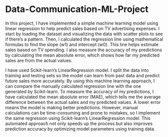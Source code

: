 # Data-Communication-ML-Project

In this project, I have implemented a simple machine learning model using linear regression to help predict sales based on TV advertising expenses. I start by loading the dataset and visualizing the data with scatter plots to see if there’s a pattern. Then, I calculated the regression line using mathematical formulas to find the slope (w1) and intercept (w0). This line helps estimate sales based on TV spending. I also measure the accuracy of my predictions by calculating the mean absolute error, which shows how far my predicted sales are from the actual values.

I have used Scikit-learn’s LinearRegression model. I split the data into training and testing sets so the model can learn from past data and predict future sales more accurately. By using this machine learning approach, I can compare the manually calculated regression line with the one generated by Scikit-learn. To measure the accuracy of my predictions, I have calculated the mean absolute error (MAE), which tells me the average difference between the actual sales and my predicted values. A lower error means the model is making better predictions. However, manual calculations can be time-consuming and prone to mistakes, so I implement the same regression using Scikit-learn’s LinearRegression model. This automated approach not only speeds up the process but also improves prediction accuracy by optimizing model parameters using training data.
